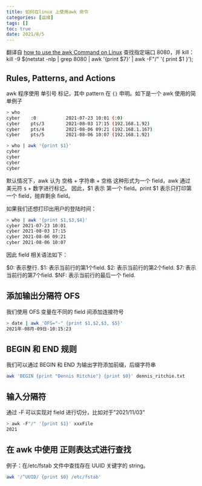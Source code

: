 ```yaml
---
title: 如何在linux 上使用awk 命令
categories: [运维]
tags: []
toc: true
date: 2021/8/5
---
```


翻译自 [how to use the awk Command on Linux](https://www.howtogeek.com/562941/how-to-use-the-awk-command-on-linux/)
查找指定端口 8080，并 kill：
kill -9 $(netstat -nlp | grep 8080 | awk '{print $7}' | awk -F"/" '{ print $1 }');

<!-- more -->

## Rules, Patterns, and Actions

awk 程序使用 单引号 标记，其中 pattern 在 `{}` 申明。如下是一个 awk 使用的简单例子

```bash
> who
cyber    :0           2021-07-23 10:01 (:0)
cyber    pts/3        2021-08-03 17:15 (192.168.1.92)
cyber    pts/4        2021-08-06 09:21 (192.168.1.167)
cyber    pts/5        2021-08-06 10:07 (192.168.1.92)

> who | awk '{print $1}'
cyber
cyber
cyber
cyber
```

默认情况下，awk 认为 空格 + 字符串 + 空格 这种形式为一个 field，awk 通过 美元符 `$` + 数字进行标记。
因此，$1 表示 第一个 field。print $1 表示只打印第一个 field，抛弃剩余 field。

如果我们还想打印出用户的登陆时间：

```bash
> who | awk '{print $1,$3,$4}'
cyber 2021-07-23 10:01
cyber 2021-08-03 17:15
cyber 2021-08-06 09:21
cyber 2021-08-06 10:07
```

因此 field 相关语法如下：

$0: 表示整行.
$1: 表示当前行的第1个field.
$2: 表示当前行的第2个field.
$7: 表示当前行的第7个field.
$NF: 表示当前行的最后一个 field.

## 添加输出分隔符 OFS

我们使用 OFS 变量在不同的 field 间添加连接符号

```bash
> date | awk 'OFS="-" {print $1,$2,$3, $5}'
2021年-08月-09日-10:15:23
```

## BEGIN 和 END 规则

我们可以通过 BEGIN 和 END 为输出字符添加前缀，后缀字符串

```bash
awk 'BEGIN {print "Dennis Ritchie"} {print $0}' dennis_ritchie.txt
```

## 输入分隔符

通过 -F 可以实现对 field 进行切分，比如对于"2021/11/03"

```bash
> awk -F"/" '{print $1}' xxxFile
2021
```

## 在 awk 中使用 正则表达式进行查找

例子：在/etc/fstab 文件中查找存在 UUID 关键字的 string。

```bash
awk '/^UUID/ {print $0} /etc/fstab'
```
